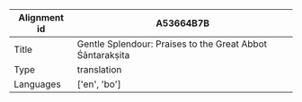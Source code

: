 |Alignment id | A53664B7B
| --- | --- 
|Title | Gentle Splendour: Praises to the Great Abbot Śāntarakṣita 
|Type | translation
|Languages | ['en', 'bo']